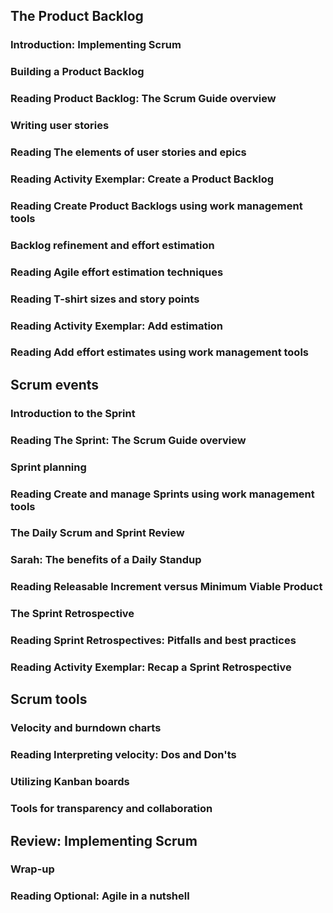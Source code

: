 



## The Product Backlog

### Introduction: Implementing Scrum

### Building a Product Backlog

### Reading Product Backlog: The Scrum Guide overview

### Writing user stories

### Reading The elements of user stories and epics

### Reading Activity Exemplar: Create a Product Backlog

### Reading Create Product Backlogs using work management tools

### Backlog refinement and effort estimation

### Reading Agile effort estimation techniques

### Reading T-shirt sizes and story points

### Reading Activity Exemplar: Add estimation

### Reading Add effort estimates using work management tools

## Scrum events

### Introduction to the Sprint

### Reading The Sprint: The Scrum Guide overview

### Sprint planning

### Reading Create and manage Sprints using work management tools

### The Daily Scrum and Sprint Review

### Sarah: The benefits of a Daily Standup

### Reading Releasable Increment versus Minimum Viable Product

### The Sprint Retrospective

### Reading Sprint Retrospectives: Pitfalls and best practices

### Reading Activity Exemplar: Recap a Sprint Retrospective

## Scrum tools

### Velocity and burndown charts

### Reading Interpreting velocity: Dos and Don'ts

### Utilizing Kanban boards

### Tools for transparency and collaboration

## Review: Implementing Scrum

### Wrap-up

### Reading Optional: Agile in a nutshell
